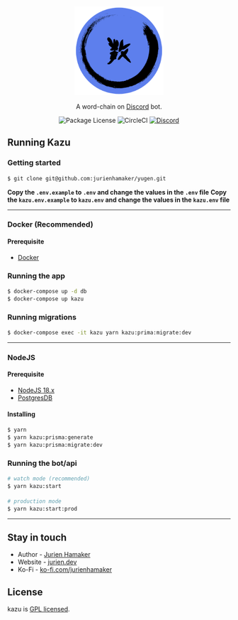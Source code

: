 <p align="center">
  <a href="https://discord.gg/UttZbEd9zn" target="blank"><img src="https://raw.githubusercontent.com/jurienhamaker/Yugen/main/assets/kazu%20sticker.png" width="200" alt="Kazu logo" /></a>
</p>

  <p align="center">A word-chain on <a href="http://discord.com" target="_blank">Discord</a> bot.</p>
    <p align="center">
      <img src="https://img.shields.io/github/license/jurrienhamaker/yugen" alt="Package License" />
      <img src="https://img.shields.io/github/actions/workflow/status/jurienhamaker/yugen/yugen.yml" alt="CircleCI" />
      <a href="https://discord.gg/UttZbEd9zn" target="_blank"><img src="https://img.shields.io/badge/discord-online-brightgreen.svg" alt="Discord"/></a>
    </p>
  <!--[![Backers on Open Collective](https://opencollective.com/nest/backers/badge.svg)](https://opencollective.com/nest#backer)
  [![Sponsors on Open Collective](https://opencollective.com/nest/sponsors/badge.svg)](https://opencollective.com/nest#sponsor)-->

## Running Kazu

### Getting started

```bash
$ git clone git@github.com:jurienhamaker/yugen.git
```

**Copy the `.env.example` to `.env` and change the values in the `.env` file**
**Copy the `kazu.env.example` to `kazu.env` and change the values in the `kazu.env` file**

---

### Docker (Recommended)

#### Prerequisite

-   [Docker](https://www.docker.com/)

### Running the app

```bash
$ docker-compose up -d db
$ docker-compose up kazu
```

### Running migrations

```bash
$ docker-compose exec -it kazu yarn kazu:prima:migrate:dev
```

---

### NodeJS

#### Prerequisite

-   [NodeJS 18.x](https://nodejs.org/en/download)
-   [PostgresDB](https://www.postgresql.org/)

#### Installing

```bash
$ yarn
$ yarn kazu:prisma:generate
$ yarn kazu:prisma:migrate:dev
```

### Running the bot/api

```bash
# watch mode (recommended)
$ yarn kazu:start

# production mode
$ yarn kazu:start:prod
```

---

## Stay in touch

-   Author - [Jurien Hamaker](https://jurien.dev)
-   Website - [jurien.dev](https://jurien.dev/)
-   Ko-Fi - [ko-fi.com/jurienhamaker](https://ko-fi.com/jurienhamaker)

## License

kazu is [GPL licensed](LICENSE).
